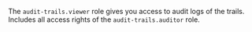 The `audit-trails.viewer` role gives you access to audit logs of the trails. Includes all access rights of the `audit-trails.auditor` role.